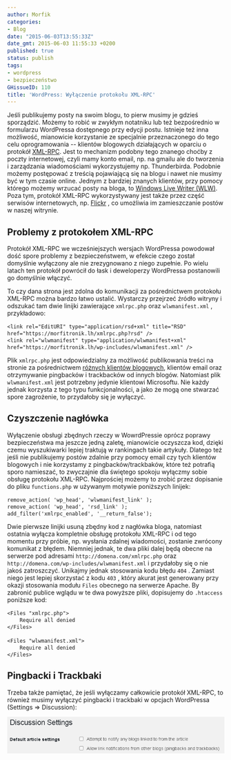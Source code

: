 ```yaml
---
author: Morfik
categories:
- Blog
date: "2015-06-03T13:55:33Z"
date_gmt: 2015-06-03 11:55:33 +0200
published: true
status: publish
tags:
- wordpress
- bezpieczeństwo
GHissueID: 110
title: 'WordPress: Wyłączenie protokołu XML-RPC'
---
```


Jeśli publikujemy posty na swoim blogu, to pierw musimy je gdzieś sporządzić. Możemy to robić w
zwykłym notatniku lub też bezpośrednio w formularzu WordPressa dostępnego przy edycji postu.
Istnieje też inna możliwość, mianowicie korzystanie ze specjalnie przeznaczonego do tego celu
oprogramowania -- klientów blogowych działających w oparciu o protokół
[XML-RPC](https://codex.wordpress.org/XML-RPC_Support). Jest to mechanizm podobny tego znanego
choćby z poczty internetowej, czyli mamy konto email, np. na gmailu ale do tworzenia i zarządzania
wiadomościami wykorzystujemy np. Thunderbirda. Podobnie możemy postępować z treścią pojawiającą się
na blogu i nawet nie musimy być w tym czasie online. Jednym z bardziej znanych klientów, przy pomocy
którego możemy wrzucać posty na bloga, to [Windows Live Writer
(WLW)](https://en.wordpress.com/windows-live-writer/). Poza tym, protokół XML-RPC wykorzystywany
jest także przez część serwisów internetowych, np.
[Flickr](https://www.flickr.com/services/api/request.xmlrpc.html) , co umożliwia im zamieszczanie
postów w naszej witrynie.

<!--more-->
## Problemy z protokołem XML-RPC

Protokół XML-RPC we wcześniejszych wersjach WordPressa powodował dość spore problemy z
bezpieczeństwem, w efekcie czego został domyślnie wyłączony ale nie zrezygnowano z niego zupełnie.
Po wielu latach ten protokół powrócił do łask i deweloperzy WordPressa postanowili go domyślnie
włączyć.

To czy dana strona jest zdolna do komunikacji za pośrednictwem protokołu XML-RPC można bardzo łatwo
ustalić. Wystarczy przejrzeć źródło witryny i odszukać tam dwie linijki zawierające `xmlrpc.php`
oraz `wlwmanifest.xml` ,
    przykładowo:

    <link rel="EditURI" type="application/rsd+xml" title="RSD" href="https://morfitronik.lh/xmlrpc.php?rsd" />
    <link rel="wlwmanifest" type="application/wlwmanifest+xml" href="https://morfitronik.lh/wp-includes/wlwmanifest.xml" />

Plik `xmlrpc.php` jest odpowiedzialny za możliwość publikowania treści na stronie za pośrednictwem
[różnych klientów blogowych](https://codex.wordpress.org/Weblog_Client), klientów email oraz
otrzymywanie pingbacków i trackbacków od innych blogów. Natomiast plik `wlwmanifest.xml` jest
potrzebny jedynie klientowi Microsoftu. Nie każdy jednak korzysta z tego typu funkcjonalności, a
jako że mogą one stwarzać spore zagrożenie, to przydałoby się je wyłączyć.

## Czyszczenie nagłówka

Wyłączenie obsługi zbędnych rzeczy w WowrdPressie oprócz poprawy bezpieczeństwa ma jeszcze jedną
zaletę, mianowicie oczyszcza kod, dzięki czemu wyszukiwarki lepiej traktują w rankingach takie
artykuły. Dlatego też jeśli nie publikujemy postów zdalnie przy pomocy email czy tych klientów
blogowych i nie korzystamy z pingbacków/trackbaków, które też potrafią sporo namieszać, to
zwyczajnie dla świętego spokoju wyłączmy sobie obsługę protokołu XML-RPC. Najprościej możemy to
zrobić przez dopisanie do pliku `functions.php` w używanym motywie poniższych linijek:

    remove_action( 'wp_head', 'wlwmanifest_link' );
    remove_action( 'wp_head', 'rsd_link' );
    add_filter('xmlrpc_enabled', '__return_false');

Dwie pierwsze linijki usuną zbędny kod z nagłówka bloga, natomiast ostatnia wyłącza kompletnie
obsługę protokołu XML-RPC i od tego momentu przy próbie, np. wysłania zdalnej wiadomości, zostanie
zwrócony komunikat z błędem. Niemniej jednak, te dwa pliki dalej będą obecne na serwerze pod
adresami `http://domena.com/xmlrpc.php` oraz `http://domena.com/wp-includes/wlwmanifest.xml` i
przydałoby się o nie jakoś zatroszczyć. Unikajmy jednak stosowania kodu błędu `404` . Zamiast niego
jest lepiej skorzystać z kodu `403` , który akurat jest generowany przy okazji stosowania modułu
`Files` obecnego na serwerze Apache. By zabronić publice wglądu w te dwa powyższe pliki, dopisujemy
do `.htaccess` poniższe kod:

    <Files "xmlrpc.php">
        Require all denied
    </Files>

    <Files "wlwmanifest.xml">
        Require all denied
    </Files>

## Pingbacki i Trackbaki

Trzeba także pamiętać, że jeśli wyłączamy całkowicie protokół XML-RPC, to również musimy wyłączyć
pingbacki i trackbaki w opcjach WordPressa (Settings => Discussion):

![wordpress-xml-rpc-trackback](/img/2015/06/1.wordpress-xml-rpc-trackback.png#big)
